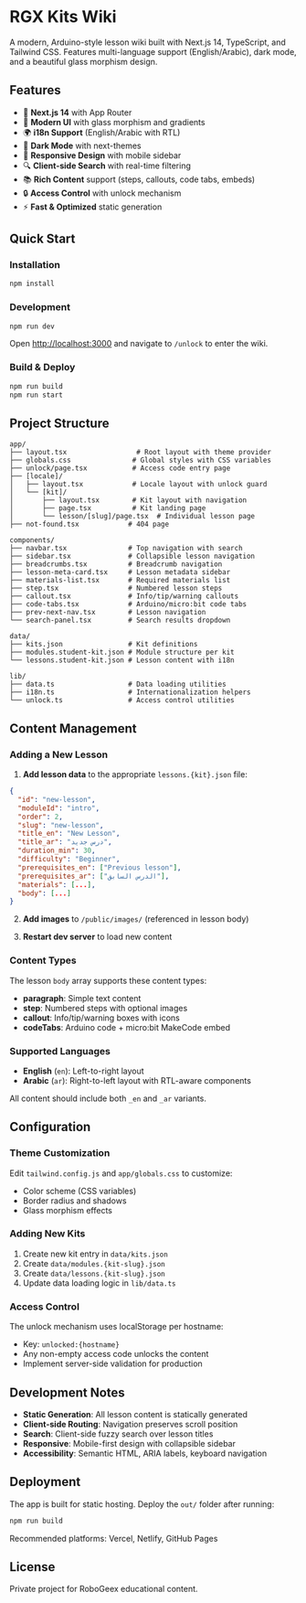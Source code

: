 # RGX Kits Wiki

A modern, Arduino-style lesson wiki built with Next.js 14, TypeScript, and Tailwind CSS. Features multi-language support (English/Arabic), dark mode, and a beautiful glass morphism design.

## Features

- 🚀 **Next.js 14** with App Router
- 🎨 **Modern UI** with glass morphism and gradients
- 🌍 **i18n Support** (English/Arabic with RTL)
- 🌙 **Dark Mode** with next-themes
- 📱 **Responsive Design** with mobile sidebar
- 🔍 **Client-side Search** with real-time filtering
- 📚 **Rich Content** support (steps, callouts, code tabs, embeds)
- 🔒 **Access Control** with unlock mechanism
- ⚡ **Fast & Optimized** static generation

## Quick Start

### Installation

```bash
npm install
```

### Development

```bash
npm run dev
```

Open [http://localhost:3000](http://localhost:3000) and navigate to `/unlock` to enter the wiki.

### Build & Deploy

```bash
npm run build
npm run start
```

## Project Structure

```
app/
├── layout.tsx                 # Root layout with theme provider
├── globals.css               # Global styles with CSS variables
├── unlock/page.tsx           # Access code entry page
├── [locale]/
│   ├── layout.tsx            # Locale layout with unlock guard
│   └── [kit]/
│       ├── layout.tsx        # Kit layout with navigation
│       ├── page.tsx          # Kit landing page
│       └── lesson/[slug]/page.tsx  # Individual lesson page
├── not-found.tsx            # 404 page

components/
├── navbar.tsx               # Top navigation with search
├── sidebar.tsx              # Collapsible lesson navigation
├── breadcrumbs.tsx          # Breadcrumb navigation
├── lesson-meta-card.tsx     # Lesson metadata sidebar
├── materials-list.tsx       # Required materials list
├── step.tsx                 # Numbered lesson steps
├── callout.tsx              # Info/tip/warning callouts
├── code-tabs.tsx            # Arduino/micro:bit code tabs
├── prev-next-nav.tsx        # Lesson navigation
└── search-panel.tsx         # Search results dropdown

data/
├── kits.json                # Kit definitions
├── modules.student-kit.json # Module structure per kit
└── lessons.student-kit.json # Lesson content with i18n

lib/
├── data.ts                  # Data loading utilities
├── i18n.ts                  # Internationalization helpers
└── unlock.ts                # Access control utilities
```

## Content Management

### Adding a New Lesson

1. **Add lesson data** to the appropriate `lessons.{kit}.json` file:

```json
{
  "id": "new-lesson",
  "moduleId": "intro",
  "order": 2,
  "slug": "new-lesson",
  "title_en": "New Lesson",
  "title_ar": "درس جديد",
  "duration_min": 30,
  "difficulty": "Beginner",
  "prerequisites_en": ["Previous lesson"],
  "prerequisites_ar": ["الدرس السابق"],
  "materials": [...],
  "body": [...]
}
```

2. **Add images** to `/public/images/` (referenced in lesson body)

3. **Restart dev server** to load new content

### Content Types

The lesson `body` array supports these content types:

- **paragraph**: Simple text content
- **step**: Numbered steps with optional images
- **callout**: Info/tip/warning boxes with icons
- **codeTabs**: Arduino code + micro:bit MakeCode embed

### Supported Languages

- **English** (`en`): Left-to-right layout
- **Arabic** (`ar`): Right-to-left layout with RTL-aware components

All content should include both `_en` and `_ar` variants.

## Configuration

### Theme Customization

Edit `tailwind.config.js` and `app/globals.css` to customize:
- Color scheme (CSS variables)
- Border radius and shadows
- Glass morphism effects

### Adding New Kits

1. Create new kit entry in `data/kits.json`
2. Create `data/modules.{kit-slug}.json`
3. Create `data/lessons.{kit-slug}.json`
4. Update data loading logic in `lib/data.ts`

### Access Control

The unlock mechanism uses localStorage per hostname:
- Key: `unlocked:{hostname}`
- Any non-empty access code unlocks the content
- Implement server-side validation for production

## Development Notes

- **Static Generation**: All lesson content is statically generated
- **Client-side Routing**: Navigation preserves scroll position
- **Search**: Client-side fuzzy search over lesson titles
- **Responsive**: Mobile-first design with collapsible sidebar
- **Accessibility**: Semantic HTML, ARIA labels, keyboard navigation

## Deployment

The app is built for static hosting. Deploy the `out/` folder after running:

```bash
npm run build
```

Recommended platforms: Vercel, Netlify, GitHub Pages

## License

Private project for RoboGeex educational content.